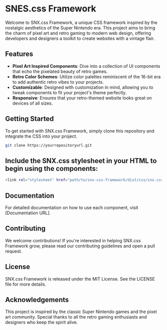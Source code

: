 # SNES.css Framework

Welcome to SNX.css Framework, a unique CSS framework inspired by the nostalgic aesthetics of the Super Nintendo era. This project aims to bring the charm of pixel art and retro gaming to modern web design, offering developers and designers a toolkit to create websites with a vintage flair.

## Features

- **Pixel Art Inspired Components**: Dive into a collection of UI components that echo the pixelated beauty of retro games.
- **Retro Color Schemes**: Utilize color palettes reminiscent of the 16-bit era to add authentic retro vibes to your projects.
- **Customizable**: Designed with customization in mind, allowing you to tweak components to fit your project's theme perfectly.
- **Responsive**: Ensures that your retro-themed website looks great on devices of all sizes.

## Getting Started

To get started with SNX.css Framework, simply clone this repository and integrate the CSS into your project.

```bash
git clone https://yourrepositoryurl.git
```

## Include the SNX.css stylesheet in your HTML to begin using the components:

```bash
<link rel="stylesheet" href="path/to/snx-css-framework/dist/css/snx.css.min.css">
```

## Documentation

For detailed documentation on how to use each component, visit [Documentation URL].

## Contributing

We welcome contributions! If you're interested in helping SNX.css Framework grow, please read our contributing guidelines and open a pull request.

## License

SNX.css Framework is released under the MIT License. See the LICENSE file for more details.

## Acknowledgements

This project is inspired by the classic Super Nintendo games and the pixel art community. Special thanks to all the retro gaming enthusiasts and designers who keep the spirit alive.
